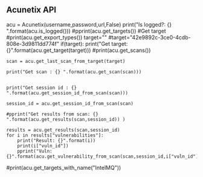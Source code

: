 ## Acunetix API

acu = Acunetix(username,password,url,False)
print("Is logged?: {} ".format(acu.is_logged()))
#pprint(acu.get_targets())
#Get target
#print(acu.get_export_types())
target=""
#target="42e9892c-3ce0-4cdb-808e-3d9811dd774f"
if(target):
	print("Get target: {}".format(acu.get_target(target)))
	#print(acu.get_scans())

	scan = acu.get_last_scan_from_target(target)

	print("Get scan : {} ".format(acu.get_scan(scan)))


	print("Get session id : {} ".format(acu.get_session_id_from_scan(scan)))

	session_id = acu.get_session_id_from_scan(scan)

	#pprint("Get results from scan: {} ".format(acu.get_results(scan,session_id)) )

	results = acu.get_results(scan,session_id)
	for i in results["vulnerabilities"]:
		print("Result: {}".format(i))
		print(i["vuln_id"])
		pprint("Vuln: {}".format(acu.get_vulnerability_from_scan(scan,session_id,i["vuln_id"])))


#print(acu.get_targets_with_name("IntelMQ"))


